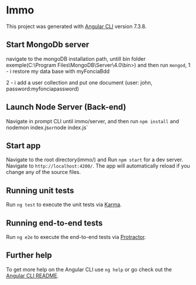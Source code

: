 # Immo

This project was generated with [Angular CLI](https://github.com/angular/angular-cli) version 7.3.8.

## Start MongoDb server
navigate to the mongoDB installation path, untill bin folder exemple(C:\Program Files\MongoDB\Server\4.0\bin>) and then run `mongod`, 
 1 - i restore my data base with myFonciaBdd

 2 - i add a user collection and put one document (user: john, password:myfonciapassword) 


## Launch Node Server (Back-end)

Navigate in prompt CLI until immo/server, and then run `npm install` and ` `nodemon index.js` or `node index.js`

## Start app

Navigate to the root directory(immo/) and Run `npm start` for a dev server. Navigate to `http://localhost:4200/`. The app will automatically reload if you change any of the source files.


## Running unit tests

Run `ng test` to execute the unit tests via [Karma](https://karma-runner.github.io).

## Running end-to-end tests

Run `ng e2e` to execute the end-to-end tests via [Protractor](http://www.protractortest.org/).

## Further help

To get more help on the Angular CLI use `ng help` or go check out the [Angular CLI README](https://github.com/angular/angular-cli/blob/master/README.md).
